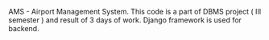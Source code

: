 AMS - Airport Management System.
This code is a part of DBMS project ( III semester ) and result of 3 days of work.
Django framework is used for backend.

